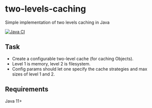 # two-levels-caching
Simple implementation of two levels caching in Java

[![Java CI](https://github.com/mfvanek/two-levels-caching/actions/workflows/tests.yml/badge.svg)](https://github.com/mfvanek/two-levels-caching/actions/workflows/tests.yml)

## Task
- Create a configurable two-level cache (for caching Objects).
- Level 1 is memory, level 2 is filesystem.
- Config params should let one specify the cache strategies and max sizes of level 1 and 2.

## Requirements
Java 11+
